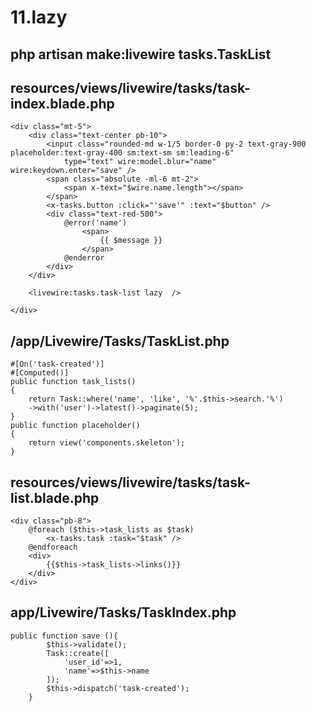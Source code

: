 # 11.lazy

## php artisan make:livewire tasks.TaskList

## resources/views/livewire/tasks/task-index.blade.php
```
<div class="mt-5">
    <div class="text-center pb-10">
        <input class="rounded-md w-1/5 border-0 py-2 text-gray-900 placeholder:text-gray-400 sm:text-sm sm:leading-6"
            type="text" wire:model.blur="name" wire:keydown.enter="save" />
        <span class="absolute -ml-6 mt-2">
            <span x-text="$wire.name.length"></span>
        </span>
        <x-tasks.button :click="'save'" :text="$button" />
        <div class="text-red-500">
            @error('name')
                <span>
                    {{ $message }}
                </span>
            @enderror
        </div>
    </div>

    <livewire:tasks.task-list lazy  />  

</div>
```
## /app/Livewire/Tasks/TaskList.php
```
#[On('task-created')]
#[Computed()]
public function task_lists()
{
    return Task::where('name', 'like', '%'.$this->search.'%')
    ->with('user')->latest()->paginate(5);
}
public function placeholder()
{
    return view('components.skeleton');
}
```
## resources/views/livewire/tasks/task-list.blade.php
```
<div class="pb-8">   
    @foreach ($this->task_lists as $task)
        <x-tasks.task :task="$task" />
    @endforeach
    <div>
        {{$this->task_lists->links()}}
    </div>
</div>
```
## app/Livewire/Tasks/TaskIndex.php
```
public function save (){
        $this->validate();
        Task::create([
            'user_id'=>1,
            'name'=>$this->name
        ]);        
        $this->dispatch('task-created'); 
    }
```
